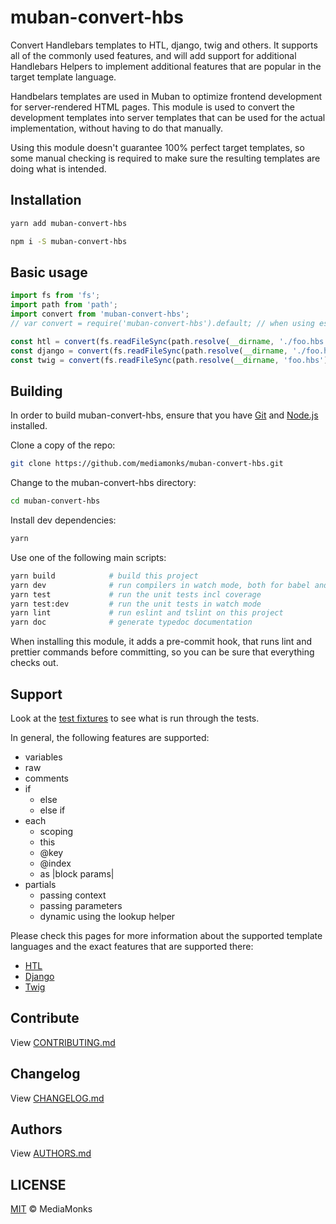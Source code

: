 # muban-convert-hbs

Convert Handlebars templates to HTL, django, twig and others. It supports all of the commonly used
features, and will add support for additional Handlebars Helpers to implement additional features
that are popular in the target template language.

Handbelars templates are used in Muban to optimize frontend development for server-rendered HTML
pages. This module is used to convert the development templates into server templates that can be
used for the actual implementation, without having to do that manually.

Using this module doesn't guarantee 100% perfect target templates, so some manual checking is
required to make sure the resulting templates are doing what is intended.

## Installation

```sh
yarn add muban-convert-hbs
```

```sh
npm i -S muban-convert-hbs
```

## Basic usage

```ts
import fs from 'fs';
import path from 'path';
import convert from 'muban-convert-hbs';
// var convert = require('muban-convert-hbs').default; // when using es5

const htl = convert(fs.readFileSync(path.resolve(__dirname, './foo.hbs'), 'utf-8'), 'htl');
const django = convert(fs.readFileSync(path.resolve(__dirname, './foo.hbs'), 'utf-8'), 'django');
const twig = convert(fs.readFileSync(path.resolve(__dirname, 'foo.hbs'), 'utf-8'), 'twig');
```

## Building

In order to build muban-convert-hbs, ensure that you have [Git](http://git-scm.com/downloads)
and [Node.js](http://nodejs.org/) installed.

Clone a copy of the repo:
```sh
git clone https://github.com/mediamonks/muban-convert-hbs.git
```

Change to the muban-convert-hbs directory:
```sh
cd muban-convert-hbs
```

Install dev dependencies:
```sh
yarn
```

Use one of the following main scripts:
```sh
yarn build            # build this project
yarn dev              # run compilers in watch mode, both for babel and typescript
yarn test             # run the unit tests incl coverage
yarn test:dev         # run the unit tests in watch mode
yarn lint             # run eslint and tslint on this project
yarn doc              # generate typedoc documentation
```

When installing this module, it adds a pre-commit hook, that runs lint and prettier commands
before committing, so you can be sure that everything checks out.

## Support

Look at the [test fixtures](./test/fixtures/) to see what is run through the tests.

In general, the following features are supported:

* variables
* raw
* comments
* if
  * else
  * else if
* each
  * scoping
  * this
  * @key
  * @index
  * as |block params|
* partials
  * passing context
  * passing parameters
  * dynamic using the lookup helper


Please check this pages for more information about the supported template languages and the exact
features that are supported there:

* [HTL](./docs/support-htl.md)
* [Django](./docs/support-dtl.md)
* [Twig](./docs/support-twig.md)

## Contribute

View [CONTRIBUTING.md](./CONTRIBUTING.md)


## Changelog

View [CHANGELOG.md](./CHANGELOG.md)


## Authors

View [AUTHORS.md](./AUTHORS.md)


## LICENSE

[MIT](./LICENSE) © MediaMonks


